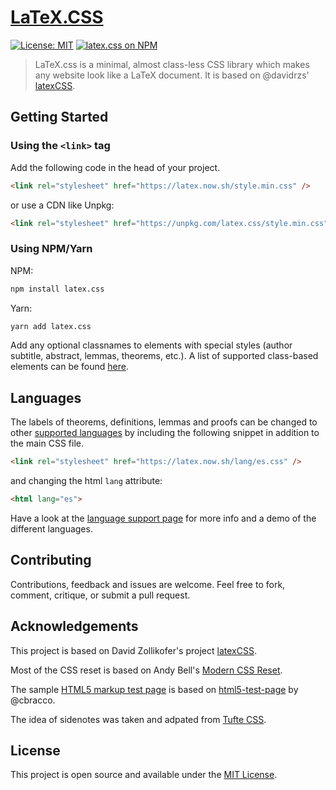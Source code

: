 # [LaTeX.CSS](https://latex.now.sh/)

[![License: MIT](https://img.shields.io/badge/License-MIT-blue.svg)](https://opensource.org/licenses/MIT)
[![latex.css on NPM](https://img.shields.io/npm/v/latex.css.svg?color=green&label=latex.css)](https://www.npmjs.com/package/latex.css)

> LaTeX.css is a minimal, almost class-less CSS library which makes any website look like a LaTeX document. It is based on @davidrzs' [latexCSS](https://github.com/davidrzs/latexcss).

## Getting Started

### Using the `<link>` tag

Add the following code in the head of your project.

```html
<link rel="stylesheet" href="https://latex.now.sh/style.min.css" />
```

or use a CDN like Unpkg:

```html
<link rel="stylesheet" href="https://unpkg.com/latex.css/style.min.css" />
```

### Using NPM/Yarn

NPM:

```bash
npm install latex.css
```

Yarn:

```bash
yarn add latex.css
```

Add any optional classnames to elements with special styles (author subtitle, abstract, lemmas, theorems, etc.). A list of supported class-based elements can be found [here](https://latex.now.sh/#class-based-elements).

## Languages

The labels of theorems, definitions, lemmas and proofs can be changed to other [supported languages](lang) by including the following snippet in addition to the main CSS file.

```html
<link rel="stylesheet" href="https://latex.now.sh/lang/es.css" />
```

and changing the html `lang` attribute:

```html
<html lang="es">
```

Have a look at the [language support page](https://latex.now.sh/languages) for more info and a demo of the different languages.

## Contributing

Contributions, feedback and issues are welcome. Feel free to fork, comment, critique, or submit a pull request.

## Acknowledgements

This project is based on David Zollikofer's project [latexCSS](https://github.com/davidrzs/latexcss).

Most of the CSS reset is based on Andy Bell's [Modern CSS Reset](https://hankchizljaw.com/wrote/a-modern-css-reset/).

The sample [HTML5 markup test page](https://latex.now.sh/elements) is based on [html5-test-page](https://github.com/cbracco/html5-test-page) by @cbracco.

The idea of sidenotes was taken and adpated from [Tufte CSS](https://edwardtufte.github.io/tufte-css/).

## License

This project is open source and available under the [MIT License](LICENSE).
